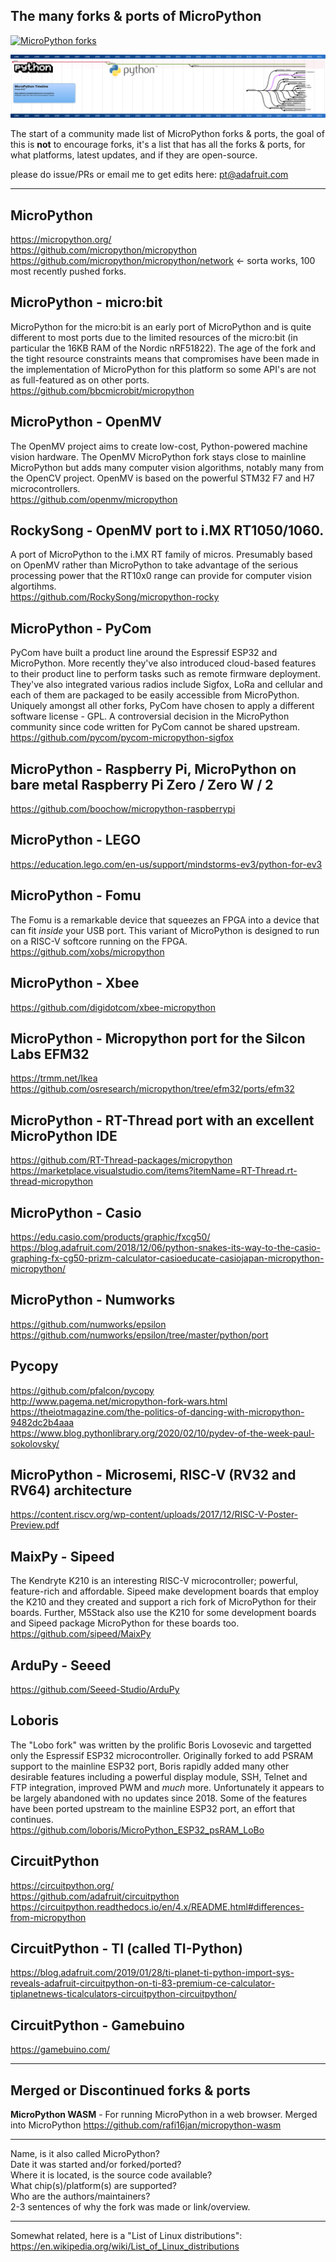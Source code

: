 ## The many forks & ports of MicroPython

[![MicroPython forks](./assets/micropython.jpg)](https://github.com/adafruit/awesome-micropythons)

[![MicroPython forks](./timeline/timeline.svg)](https://github.com/adafruit/awesome-micropythons)

The start of a community made list of MicroPython forks & ports, the goal of this is **not** to encourage forks, it's a list that has all the forks & ports, for what platforms, latest updates, and if they are open-source.

please do issue/PRs or email me to get edits here: pt@adafruit.com  

* * *

## MicroPython  
https://micropython.org/  
https://github.com/micropython/micropython  
https://github.com/micropython/micropython/network <- sorta works, 100 most recently pushed forks.

## MicroPython - micro:bit  
MicroPython for the micro:bit is an early port of MicroPython and is quite different to most ports due to the limited resources of the micro:bit (in particular the 16KB RAM of the Nordic nRF51822). The age of the fork and the tight resource constraints means that compromises have been made in the implementation of MicroPython for this platform so some API's are not as full-featured as on other ports.  
https://github.com/bbcmicrobit/micropython

## MicroPython - OpenMV  
The OpenMV project aims to create low-cost, Python-powered machine vision hardware. The OpenMV MicroPython fork stays close to mainline MicroPython but adds many computer vision algorithms, notably many from the OpenCV project. OpenMV is based on the powerful STM32 F7 and H7 microcontrollers.  
https://github.com/openmv/micropython

## RockySong - OpenMV port to i.MX RT1050/1060.  
A port of MicroPython to the i.MX RT family of micros. Presumably based on OpenMV rather than MicroPython to take advantage of the serious processing power that the RT10x0 range can provide for computer vision algortihms.  
https://github.com/RockySong/micropython-rocky

## MicroPython - PyCom  
PyCom have built a product line around the Espressif ESP32 and MicroPython. More recently they've also introduced cloud-based features to their product line to perform tasks such as remote firmware deployment. They've also integrated various radios include Sigfox, LoRa and cellular and each of them are packaged to be easily accessible from MicroPython. Uniquely amongst all other forks, PyCom have chosen to apply a different software license - GPL. A controversial decision in the MicroPython community since code written for PyCom cannot be shared upstream.  
https://github.com/pycom/pycom-micropython-sigfox

## MicroPython - Raspberry Pi, MicroPython on bare metal Raspberry Pi Zero / Zero W / 2  
https://github.com/boochow/micropython-raspberrypi

## MicroPython - LEGO  
https://education.lego.com/en-us/support/mindstorms-ev3/python-for-ev3

## MicroPython - Fomu  
The Fomu is a remarkable device that squeezes an FPGA into a device that can fit *inside* your USB port. This variant of MicroPython is designed to run on a RISC-V softcore running on the FPGA.  
https://github.com/xobs/micropython  

## MicroPython - Xbee  
https://github.com/digidotcom/xbee-micropython

## MicroPython - Micropython port for the Silcon Labs EFM32  
https://trmm.net/Ikea  
https://github.com/osresearch/micropython/tree/efm32/ports/efm32  

## MicroPython - RT-Thread port with an excellent MicroPython IDE  
https://github.com/RT-Thread-packages/micropython  
https://marketplace.visualstudio.com/items?itemName=RT-Thread.rt-thread-micropython

## MicroPython - Casio  
https://edu.casio.com/products/graphic/fxcg50/  
https://blog.adafruit.com/2018/12/06/python-snakes-its-way-to-the-casio-graphing-fx-cg50-prizm-calculator-casioeducate-casiojapan-micropython-micropython/

## MicroPython - Numworks  
https://github.com/numworks/epsilon  
https://github.com/numworks/epsilon/tree/master/python/port

## Pycopy  
https://github.com/pfalcon/pycopy  
http://www.pagema.net/micropython-fork-wars.html  
https://theiotmagazine.com/the-politics-of-dancing-with-micropython-9482dc2b4aaa  
https://www.blog.pythonlibrary.org/2020/02/10/pydev-of-the-week-paul-sokolovsky/

## MicroPython - Microsemi, RISC-V (RV32 and RV64) architecture  
https://content.riscv.org/wp-content/uploads/2017/12/RISC-V-Poster-Preview.pdf

## MaixPy - Sipeed  
The Kendryte K210 is an interesting RISC-V microcontroller; powerful, feature-rich and affordable. Sipeed make development boards that employ the K210 and they created and support a rich fork of MicroPython for their boards. Further, M5Stack also use the K210 for some development boards and Sipeed package MicroPython for these boards too.  
https://github.com/sipeed/MaixPy

## ArduPy - Seeed  
https://github.com/Seeed-Studio/ArduPy

## Loboris  
The "Lobo fork" was written by the prolific Boris Lovosevic and targetted only the Espressif ESP32 microcontroller. Originally forked to add PSRAM support to the mainline ESP32 port, Boris rapidly added many other desirable features including a powerful display module, SSH, Telnet and FTP integration, improved PWM and *much* more. Unfortunately it appears to be largely abandoned with no updates since 2018. Some of the features have been ported upstream to the mainline ESP32 port, an effort that continues.  
https://github.com/loboris/MicroPython_ESP32_psRAM_LoBo

## CircuitPython  
https://circuitpython.org/  
https://github.com/adafruit/circuitpython  
https://circuitpython.readthedocs.io/en/4.x/README.html#differences-from-micropython

## CircuitPython - TI (called TI-Python)  
https://blog.adafruit.com/2019/01/28/ti-planet-ti-python-import-sys-reveals-adafruit-circuitpython-on-ti-83-premium-ce-calculator-tiplanetnews-ticalculators-circuitpython-circuitpython/

## CircuitPython - Gamebuino  
https://gamebuino.com/

* * *

## Merged or Discontinued forks & ports

**MicroPython WASM** - For running MicroPython in a web browser. Merged into MicroPython
https://github.com/rafi16jan/micropython-wasm


* * *

Name, is it also called MicroPython?  
Date it was started and/or forked/ported?  
Where it is located, is the source code available?  
What chip(s)/platform(s) are supported?  
Who are the authors/maintainers?  
2-3 sentences of why the fork was made or link/overview.

* * *

Somewhat related, here is a "List of Linux distributions":  
https://en.wikipedia.org/wiki/List_of_Linux_distributions


